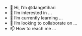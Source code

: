 - 👋 Hi, I’m @dangetihari
- 👀 I’m interested in ...
- 🌱 I’m currently learning ...
- 💞️ I’m looking to collaborate on ...
- 📫 How to reach me ...

<!---
dangetihari/dangetihari is a ✨ special ✨ repository because its `README.md` (this file) appears on your GitHub profile.
You can click the Preview link to take a look at your changes.
--->
